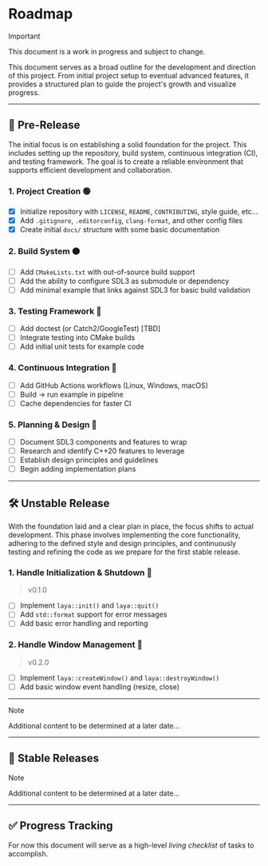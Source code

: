 # Roadmap

> [!IMPORTANT]
> This document is a work in progress and subject to change.

This document serves as a broad outline for the development and direction of this project. From initial project setup to eventual advanced features, it provides a structured plan to guide the project's growth and visualize progress.

---

## 🚀 Pre-Release

The initial focus is on establishing a solid foundation for the project. This includes setting up the repository, build system, continuous integration (CI), and testing framework. The goal is to create a reliable environment that supports efficient development and collaboration.

### 1. Project Creation :green_circle:

- [x] Initialize repository with `LICENSE`, `README`, `CONTRIBUTING`, style guide, etc...
- [x] Add `.gitignore`, `.editorconfig`, `clang-format`, and other config files
- [x] Create initial `docs/` structure with some basic documentation

### 2. Build System :orange_circle:

- [ ] Add `CMakeLists.txt` with out-of-source build support  
- [ ] Add the ability to configure SDL3 as submodule or dependency
- [ ] Add minimal example that links against SDL3 for basic build validation

### 3. Testing Framework :red_circle:

- [ ] Add doctest (or Catch2/GoogleTest) [TBD]
- [ ] Integrate testing into CMake builds
- [ ] Add initial unit tests for example code

### 4. Continuous Integration :red_circle:

- [ ] Add GitHub Actions workflows (Linux, Windows, macOS)  
- [ ] Build → run example in pipeline  
- [ ] Cache dependencies for faster CI

### 5. Planning & Design :red_circle:

- [ ] Document SDL3 components and features to wrap
- [ ] Research and identify C++20 features to leverage
- [ ] Establish design principles and guidelines
- [ ] Begin adding implementation plans

---

## 🛠️ Unstable Release

With the foundation laid and a clear plan in place, the focus shifts to actual development. This phase involves implementing the core functionality, adhering to the defined style and design principles, and continuously testing and refining the code as we prepare for the first stable release.

### 1. Handle Initialization & Shutdown :red_circle:

> v0.1.0

- [ ] Implement `laya::init()` and `laya::quit()`
- [ ] Add `std::format` support for error messages
- [ ] Add basic error handling and reporting

### 2. Handle Window Management :red_circle:

> v0.2.0

- [ ] Implement `laya::createWindow()` and `laya::destroyWindow()`
- [ ] Add basic window event handling (resize, close)

---

> [!NOTE]
> Additional content to be determined at a later date...

---

## 🔄 Stable Releases

> [!NOTE]
> Additional content to be determined at a later date...

---

## ✅ Progress Tracking

For now this document will serve as a high-level *living checklist* of tasks to accomplish.
